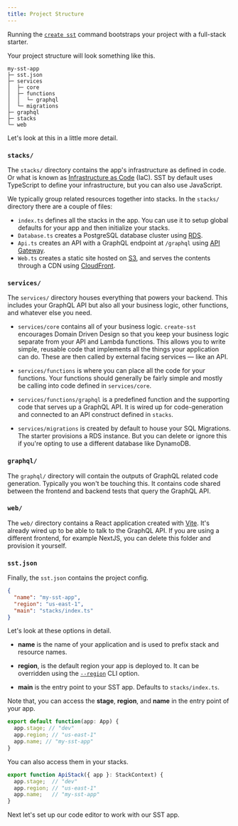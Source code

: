 ```yaml
---
title: Project Structure
---
```


Running the [`create sst`](../packages/create-sst.md) command bootstraps your project with a full-stack starter.

Your project structure will look something like this.

```
my-sst-app
├─ sst.json
├─ services
│  ├─ core
│  ├─ functions
│  │  └─ graphql
│  └─ migrations
├─ graphql
├─ stacks
└─ web
```

Let's look at this in a little more detail.

### `stacks/`

The `stacks/` directory contains the app's infrastructure as defined in code. Or what is known as [Infrastructure as Code](https://serverless-stack.com/chapters/what-is-infrastructure-as-code.html) (IaC). SST by default uses TypeScript to define your infrastructure, but you can also use JavaScript.

We typically group related resources together into stacks. In the `stacks/` directory there are a couple of files:

- `index.ts` defines all the stacks in the app. You can use it to setup global defaults for your app and then initialize your stacks.
- `Database.ts` creates a PostgreSQL database cluster using [RDS](https://aws.amazon.com/rds/).
- `Api.ts` creates an API with a GraphQL endpoint at `/graphql` using [API Gateway](https://aws.amazon.com/api-gateway/).
- `Web.ts` creates a static site hosted on [S3](https://aws.amazon.com/s3/), and serves the contents through a CDN using [CloudFront](https://aws.amazon.com/cloudfront/).

### `services/`

The `services/` directory houses everything that powers your backend. This includes your GraphQL API but also all your business logic, other functions, and whatever else you need.

- `services/core` contains all of your business logic. `create-sst` encourages Domain Driven Design so that you keep your business logic separate from your API and Lambda functions. This allows you to write simple, reusable code that implements all the things your application can do. These are then called by external facing services — like an API.

- `services/functions` is where you can place all the code for your functions. Your functions should generally be fairly simple and mostly be calling into code defined in `services/core`.

- `services/functions/graphql` is a predefined function and the supporting code that serves up a GraphQL API. It is wired up for code-generation and connected to an API construct defined in `stacks`.

- `services/migrations` is created by default to house your SQL Migrations. The starter provisions a RDS instance. But you can delete or ignore this if you're opting to use a different database like DynamoDB.

### `graphql/`

The `graphql/` directory will contain the outputs of GraphQL related code generation. Typically you won't be touching this. It contains code shared between the frontend and backend tests that query the GraphQL API.

### `web/`

The `web/` directory contains a React application created with [Vite](https://vitejs.dev/). It's already wired up to be able to talk to the GraphQL API. If you are using a different frontend, for example NextJS, you can delete this folder and provision it yourself.

### `sst.json`

Finally, the `sst.json` contains the project config.

```json title="sst.json"
{
  "name": "my-sst-app",
  "region": "us-east-1",
  "main": "stacks/index.ts"
}
```

Let's look at these options in detail.

- **name** is  the name of your application and is used to prefix stack and resource names.

- **region**, is the default region your app is deployed to. It can be overridden using the [`--region`](packages/cli.md#--region) CLI option.

- **main** is the entry point to your SST app. Defaults to `stacks/index.ts`.

Note that, you can access the **stage**, **region**, and **name** in the entry point of your app.

```js title="stacks/index.ts"
export default function(app: App) {
  app.stage; // "dev"
  app.region; // "us-east-1"
  app.name; // "my-sst-app"
}
```

You can also access them in your stacks.

```js title="stacks/MyStack.ts"
export function ApiStack({ app }: StackContext) {
  app.stage;  // "dev"
  app.region; // "us-east-1"
  app.name;   // "my-sst-app"
}
```

Next let's set up our code editor to work with our SST app.
